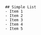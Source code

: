 
        ## Simple List
        - Item 1
        - Item 2
        - Item 3
        - Item 4
        - Item 5
    